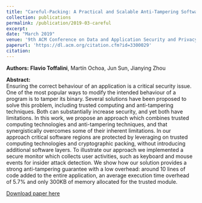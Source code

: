 ```yaml
---
title: "Careful-Packing: A Practical and Scalable Anti-Tampering Software Protection enforced by Trusted Computing"
collection: publications
permalink: /publication/2019-03-careful
excerpt:
date: "March 2019"
venue: '9th ACM Conference on Data and Application Security and Privacy'
paperurl: 'https://dl.acm.org/citation.cfm?id=3300029'
citation:
---
```


**Authors:** **Flavio Toffalini**, Mart&iacute;n Ochoa, Jun Sun, Jianying Zhou

**Abstract:**  
Ensuring the correct behaviour of an application is a critical security issue. One of the most popular ways to modify the intended behaviour of a program is to tamper its binary. Several solutions have been proposed to solve this problem, including trusted computing and anti-tampering techniques. Both can substantially increase security, and yet both have limitations. In this work, we propose an approach which combines trusted computing technologies and anti-tampering techniques, and that synergistically overcomes some of their inherent limitations. In our approach critical software regions are protected by leveraging on trusted computing technologies and cryptographic packing, without introducing additional software layers. To illustrate our approach we implemented a secure monitor which collects user activities, such as keyboard and mouse events for insider attack detection. We show how our solution provides a strong anti-tampering guarantee with a low overhead: around 10 lines of code added to the entire application, an average execution time overhead of 5.7% and only 300KB of memory allocated for the trusted module.

[Download paper here](https://dl.acm.org/citation.cfm?id=3300029)
